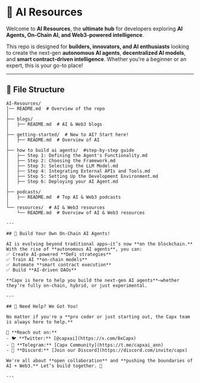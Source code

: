 # 🚀 AI Resources 

Welcome to **AI Resources**, the **ultimate hub** for developers exploring **AI Agents, On-Chain AI, and Web3-powered intelligence**.  

This repo is designed for **builders, innovators, and AI enthusiasts** looking to create the next-gen **autonomous AI agents**, **decentralized AI models**, and **smart contract-driven intelligence**. Whether you’re a beginner or an expert, this is your go-to place!  

---

## 📂 File Structure  

```plaintext
AI-Resources/
│── README.md  # Overview of the repo
│
├── blogs/ 
│   ├── README.md  # AI & Web3 blogs
│
├── getting-started/  # New to AI? Start here!
│   ├── README.md  # Overview of AI 
│
├── how to build ai agents/  #step-by-step guide
│   ├── Step 1: Defining the Agent's Functionality.md
│   ├── Step 2: Choosing the Framework.md
│   ├── Step 3: Selecting the LLM Model.md
│   ├── Step 4: Integrating External APIs and Tools.md
│   ├── Step 5: Setting Up the Development Environment.md
│   ├── Step 6: Deploying your AI Agent.md
│
├── podcasts/
│   ├── README.md  # Top AI & Web3 podcasts
│
└── resources/  # AI & Web3 resources
    └── README.md  # Overview of AI & Web3 resources

---

## 🤖 Build Your Own On-Chain AI Agents!  

AI is evolving beyond traditional apps—it’s now **on the blockchain.** With the rise of **autonomous AI agents**, you can:  
✅ Create AI-powered **DeFi strategies**  
✅ Train AI **on-chain models**  
✅ Automate **smart contract execution**  
✅ Build **AI-driven DAOs**  

**Capx is here to help you build the next-gen AI agents**—whether they’re fully on-chain, hybrid, or just experimental.  

---

## 💬 Need Help? We Got You!  

No matter if you're a **pro coder or just starting out, the Capx team is always here to help.**  

📢 **Reach out on:**  
- 🐦 **Twitter:** [@capxai](https://x.com/0xCapx)  
- 💬 **Telegram:** [Capx Community](https://t.me/capxai_ann)  
- 🎤 **Discord:** [Join our Discord](https://discord.com/invite/capx)  

We're all about **open collaboration** and **pushing the boundaries of AI + Web3.** Let’s build together. 🚀  

---
